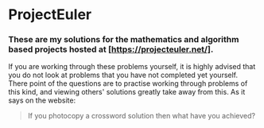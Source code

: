 # ProjectEuler

### These are my solutions for the mathematics and algorithm based projects hosted at [https://projecteuler.net/].

If you are working through these problems yourself, it is highly advised that you do not look at problems that you have not completed yet yourself. There point of the questions are to practise working through problems of this kind, and viewing others' solutions greatly take away from this. As it says on the website:
> If you photocopy a crossword solution then what have you achieved?
